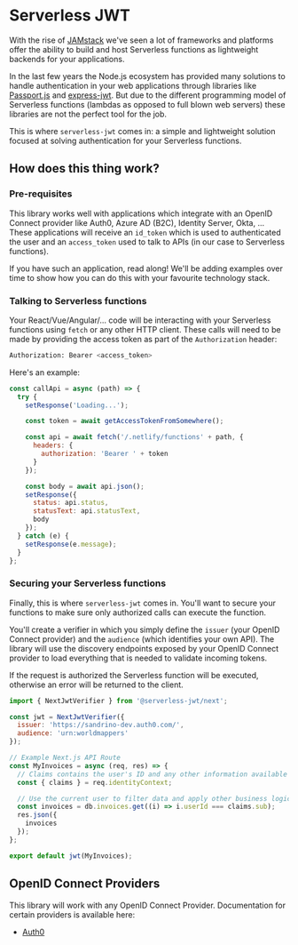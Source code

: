 # Serverless JWT

With the rise of [JAMstack](https://jamstack.wtf/) we've seen a lot of frameworks and platforms offer the ability to build and host Serverless functions as lightweight backends for your applications.

In the last few years the Node.js ecosystem has provided many solutions to handle authentication in your web applications through libraries like [Passport.js](http://www.passportjs.org/) and [express-jwt](https://github.com/auth0/express-jwt/). But due to the different programming model of Serverless functions (lambdas as opposed to full blown web servers) these libraries are not the perfect tool for the job.

This is where `serverless-jwt` comes in: a simple and lightweight solution focused at solving authentication for your Serverless functions.

## How does this thing work?

### Pre-requisites

This library works well with applications which integrate with an OpenID Connect provider like Auth0, Azure AD (B2C), Identity Server, Okta, ... These applications will receive an `id_token` which is used to authenticated the user and an `access_token` used to talk to APIs (in our case to Serverless functions).

If you have such an application, read along! We'll be adding examples over time to show how you can do this with your favourite technology stack.

### Talking to Serverless functions

Your React/Vue/Angular/... code will be interacting with your Serverless functions using `fetch` or any other HTTP client. These calls will need to be made by providing the access token as part of the `Authorization` header:

```bash
Authorization: Bearer <access_token>
```

Here's an example:

```js
const callApi = async (path) => {
  try {
    setResponse('Loading...');

    const token = await getAccessTokenFromSomewhere();

    const api = await fetch('/.netlify/functions' + path, {
      headers: {
        authorization: 'Bearer ' + token
      }
    });

    const body = await api.json();
    setResponse({
      status: api.status,
      statusText: api.statusText,
      body
    });
  } catch (e) {
    setResponse(e.message);
  }
};
```

### Securing your Serverless functions

Finally, this is where `serverless-jwt` comes in. You'll want to secure your functions to make sure only authorized calls can execute the function.

You'll create a verifier in which you simply define the `issuer` (your OpenID Connect provider) and the `audience` (which identifies your own API). The library will use the discovery endpoints exposed by your OpenID Connect provider to load everything that is needed to validate incoming tokens.

If the request is authorized the Serverless function will be executed, otherwise an error will be returned to the client.

```js
import { NextJwtVerifier } from '@serverless-jwt/next';

const jwt = NextJwtVerifier({
  issuer: 'https://sandrino-dev.auth0.com/',
  audience: 'urn:worldmappers'
});

// Example Next.js API Route
const MyInvoices = async (req, res) => {
  // Claims contains the user's ID and any other information available about the user.
  const { claims } = req.identityContext;

  // Use the current user to filter data and apply other business logic.
  const invoices = db.invoices.get((i) => i.userId === claims.sub);
  res.json({
    invoices
  });
};

export default jwt(MyInvoices);
```

## OpenID Connect Providers

This library will work with any OpenID Connect Provider. Documentation for certain providers is available here:

- [Auth0](./docs/oidc-providers/auth0)
